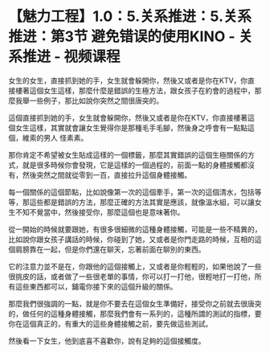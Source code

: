 # 【魅力工程】1.0：5.关系推进：5.关系推进：第3节 避免错误的使用KINO - 关系推进 - 视频课程

女生的女生，直接抓到她的手，女生就會躲開你，然後又或者是你在KTV，你直接樓著這個女生這樣，那麼什麼是錯誤的生極方法，跟女孩子在約會的過程中，那麼我舉一些例子，那比如說你突然之間很唐突的。

這個直接抓到她的手，女生就會躲開你，然後又或者是你在KTV，你直接樓著這個女生這樣，其實就會讓女生覺得你是那種毛手毛腳，然後身之呼會有一點點這個，維索的男人 怪素素。

那你肯定不希望被女生貼成這樣的一個標籤，那麼其實錯誤的這個生極關係的方式，就是很多時候你會發現，它是這樣的一個過程的，前面一點的身體接觸都沒有，然後突然之間就從零到一百，直接拉升這個身體接觸。

每一個關係的這個節點，比如說像第一次的這個牽手，第一次的這個清水，包括等等，那這些都是錯誤的方法，那麼正確的方法其實是應該，就像溫水組，可以讓女生不知不覺當中，然後接受你，那麼這個也是意味著你。

從一開始的時候就要跟她，有很多很細微的這種身體接觸，可能是一些不精異的，比如說你跟女孩子講話的時候，你碰到了她，又或者是你門走路的時候，互相的這個肩膀靠在一起，但是你們還在聊天，忘著前面在聊別的東西。

它的注意力並不是在，你跟他的這個接觸上，又或者是你輕輕的，如果他說了一些很挑皮的話，或者做了一些很老單的事情，你可以打一打他，很輕地打一打他，所有這些東西都可以，鋪電你接下來的這個升級的關係。

那麼我們很強調的一點，就是你不要去在這個女生準備好，接受你之前就去很唐突的，做任何的這種身體接觸，那麼我們會有一系列的，這種所謂的測試的指標，要你在這個真正的，有重大的這些身體接觸之前，要先做這些測試。

然後看一下女生，他到底喜不喜歡你，說有足夠的這個接觸度。